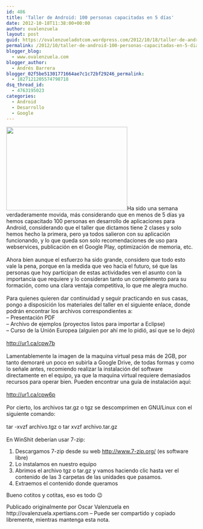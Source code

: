```yaml
---
id: 486
title: 'Taller de Android: 100 personas capacitadas en 5 días'
date: 2012-10-18T11:38:00+00:00
author: ovalenzuela
layout: post
guid: https://ovalenzueladotcom.wordpress.com/2012/10/18/taller-de-android-100-personas-capacitadas-en-5-dias
permalink: /2012/10/taller-de-android-100-personas-capacitadas-en-5-dias.html
blogger_blog:
  - www.ovalenzuela.com
blogger_author:
  - Andrés Barrera
blogger_02f5be51301771664ae7c1c72bf29246_permalink:
  - 1827121205574798718
dsq_thread_id:
  - 4763195023
categories:
  - Android
  - Desarrollo
  - Google
---
```

<div>
  <a href="http://www.ovalenzuela.com/wp-content/uploads/2016/02/ad4a2-original.jpg"><img border="0" height="221" src="http://www.ovalenzuela.com/wp-content/uploads/2016/02/ad4a2-original.jpg?w=300" width="320" /></a><span>Ha sido una semana verdaderamente movida, más considerando que en menos de 5 días ya hemos capacitado 100 personas en desarrollo de aplicaciones para Android, considerando que el taller que dictamos tiene 2 clases y solo hemos hecho la primera, pero ya todos salieron con su aplicación funcionando, y lo que queda son solo recomendaciones de uso para webservices, publicación en el Google Play, optimización de memoria, etc.</span>
</div>

<div>
  <span><br /></span>
</div>

<div>
  <span>Ahora bien aunque el esfuerzo ha sido grande, considero que todo esto vale la pena, porque en la medida que veo hacía el futuro, sé que las personas que hoy participan de estas actividades ven el asunto con la importancia que requiere y lo consideran tanto un complemento para su formación, como una clara ventaja competitiva, lo que me alegra mucho.</span>
</div>

<div>
  <span><br /></span>
</div>

<div>
  <span>Para quienes quieren dar continuidad y seguir practicando en sus casas, pongo a disposición lo</span><span>s materiales del taller en el siguiente enlace, donde podrán encontrar los archivos correspondientes a:</span>
</div>

<div>
  <span>&#8211; Presentación PDF</span>
</div>

<div>
  <span>&#8211; Archivo de ejemplos (proyectos listos para importar a Eclipse)</span>
</div>

<div>
  <span>&#8211; Curso de la Unión Europea (alguien por ahí me lo pidió, así que se lo dejo)</span>
</div>

<div>
  <span><br /></span>
</div>

<div>
  <span><a href="http://ur1.ca/cpw7b">http://ur1.ca/cpw7b</a></span>
</div>

<div>
  <span><br /></span>
</div>

<div>
  <span>Lamentablemente la imagen de la maquina virtual pesa más de 2GB, por tanto demoraré un poco en subirla a Google Drive, de todas formas y como lo señale antes, recomiendo realizar la instalación del software directamente en el equipo, ya que la maquina virtual requiere demasiados recursos para operar bien. Pueden encontrar una guía de instalación aquí:</span>
</div>

<div>
  <span><br /></span>
</div>

<div>
  <span><u><a href="http://ur1.ca/cpw6p">http://ur1.ca/cpw6p</a></u></span>
</div>

<div>
  <span><br /></span>
</div>

<div>
  <span>Por cierto, los archivos tar.gz o tgz se descomprimen en GNU/Linux con el siguiente comando:</span>
</div>

<div>
  <span><br /></span>
</div>

<div>
  <span>tar -xvzf archivo.tgz o tar xvzf archivo.tar.gz</span>
</div>

<div>
  <span><br /></span>
</div>

<div>
  <span>En WinShit deberían usar 7-zip:</span>
</div>

<div>
  <span></span>
</div>

  1. <span>Descargamos 7-zip desde su web <a href="http://www.7-zip.org/">http://www.7-zip.org/</a> (es software libre)</span>
  2. <span>Lo instalamos en nuestro equipo</span>
  3. <span>Abrimos el archivo tgz o tar.gz y vamos haciendo clic hasta ver el contenido de las 3 carpetas de las unidades que pasamos.</span>
  4. <span>Extraemos el contenido donde queramos</span>

<span>Bueno cotitos y cotitas, eso es todo 😉</span>

<div>
  Publicado originalmente por Oscar Valenzuela en http://ovalenzuela.xpertians.com &#8211; Puede ser compartido y copiado libremente, mientras mantenga esta nota.
</div>